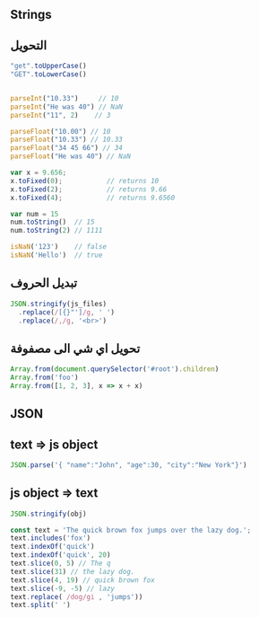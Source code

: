 ## Strings

## التحويل
```js
"get".toUpperCase()
"GET".toLowerCase()


parseInt("10.33")     // 10
parseInt("He was 40") // NaN
parseInt("11", 2)    // 3

parseFloat("10.00") // 10
parseFloat("10.33") // 10.33
parseFloat("34 45 66") // 34
parseFloat("He was 40") // NaN

var x = 9.656;
x.toFixed(0);           // returns 10
x.toFixed(2);           // returns 9.66
x.toFixed(4);           // returns 9.6560

```


```js
var num = 15
num.toString()  // 15
num.toString(2) // 1111
```


```js
isNaN('123')    // false
isNaN('Hello')  // true
```


## تبديل الحروف
```js
JSON.stringify(js_files)
  .replace(/[{}"']/g, ' ')
  .replace(/,/g, '<br>')
```



## تحويل اي شي الى مصفوفة
```js
Array.from(document.querySelector('#root').children)
Array.from('foo')
Array.from([1, 2, 3], x => x + x)
```

## JSON

## text => js object
```js
JSON.parse('{ "name":"John", "age":30, "city":"New York"}')
```


## js object => text
```js
JSON.stringify(obj)
```


```js
const text = 'The quick brown fox jumps over the lazy dog.';
text.includes('fox')
text.indexOf('quick')
text.indexOf('quick', 20)
text.slice(0, 5) // The q
text.slice(31) // the lazy dog.
text.slice(4, 19) // quick brown fox
text.slice(-9, -5) // lazy
text.replace( /dog/gi , 'jumps'))
text.split(' ')
```
